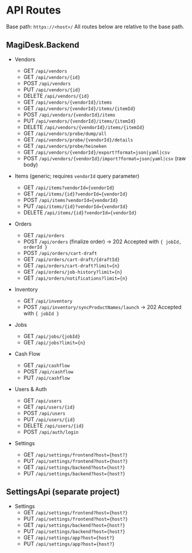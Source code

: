 # API Routes

Base path: `https://<host>/`
All routes below are relative to the base path.

## MagiDesk.Backend

- Vendors
  - GET    `/api/vendors`
  - GET    `/api/vendors/{id}`
  - POST   `/api/vendors`
  - PUT    `/api/vendors/{id}`
  - DELETE `/api/vendors/{id}`
  - GET    `/api/vendors/{vendorId}/items`
  - GET    `/api/vendors/{vendorId}/items/{itemId}`
  - POST   `/api/vendors/{vendorId}/items`
  - PUT    `/api/vendors/{vendorId}/items/{itemId}`
  - DELETE `/api/vendors/{vendorId}/items/{itemId}`
  - GET    `/api/vendors/probe/dump/all`
  - GET    `/api/vendors/probe/{vendorId}/details`
  - GET    `/api/vendors/probe/heineken`
  - GET    `/api/vendors/{vendorId}/export?format=json|yaml|csv`
  - POST   `/api/vendors/{vendorId}/import?format=json|yaml|csv` (raw body)

- Items (generic; requires `vendorId` query parameter)
  - GET    `/api/items?vendorId={vendorId}`
  - GET    `/api/items/{id}?vendorId={vendorId}`
  - POST   `/api/items?vendorId={vendorId}`
  - PUT    `/api/items/{id}?vendorId={vendorId}`
  - DELETE `/api/items/{id}?vendorId={vendorId}`

- Orders
  - GET    `/api/orders`
  - POST   `/api/orders` (finalize order) → 202 Accepted with `{ jobId, orderId }`
  - POST   `/api/orders/cart-draft`
  - GET    `/api/orders/cart-draft/{draftId}`
  - GET    `/api/orders/cart-draft?limit={n}`
  - GET    `/api/orders/job-history?limit={n}`
  - GET    `/api/orders/notifications?limit={n}`

- Inventory
  - GET    `/api/inventory`
  - POST   `/api/inventory/syncProductNames/launch` → 202 Accepted with `{ jobId }`

- Jobs
  - GET    `/api/jobs/{jobId}`
  - GET    `/api/jobs?limit={n}`

- Cash Flow
  - GET    `/api/cashflow`
  - POST   `/api/cashflow`
  - PUT    `/api/cashflow`

- Users & Auth
  - GET    `/api/users`
  - GET    `/api/users/{id}`
  - POST   `/api/users`
  - PUT    `/api/users/{id}`
  - DELETE `/api/users/{id}`
  - POST   `/api/auth/login`

- Settings
  - GET    `/api/settings/frontend?host={host?}`
  - PUT    `/api/settings/frontend?host={host?}`
  - GET    `/api/settings/backend?host={host?}`
  - PUT    `/api/settings/backend?host={host?}`

## SettingsApi (separate project)

- Settings
  - GET    `/api/settings/frontend?host={host?}`
  - PUT    `/api/settings/frontend?host={host?}`
  - GET    `/api/settings/backend?host={host?}`
  - PUT    `/api/settings/backend?host={host?}`
  - GET    `/api/settings/app?host={host?}`
  - PUT    `/api/settings/app?host={host?}`
